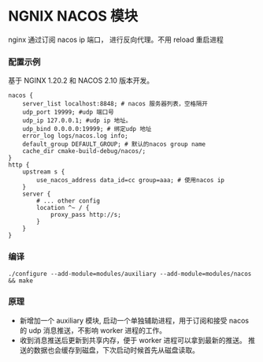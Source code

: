 
# NGNIX NACOS 模块
nginx 通过订阅 nacos  ip 端口， 进行反向代理。不用 reload 重启进程

### 配置示例
基于 NGINX 1.20.2 和 NACOS 2.10 版本开发。

```
nacos {
    server_list localhost:8848; # nacos 服务器列表，空格隔开
    udp_port 19999; #udp 端口号
    udp_ip 127.0.0.1; #udp ip 地址。
    udp_bind 0.0.0.0:19999; # 绑定udp 地址
    error_log logs/nacos.log info;
    default_group DEFAULT_GROUP; # 默认的nacos group name
    cache_dir cmake-build-debug/nacos/;
}
http {
    upstream s {
        use_nacos_address data_id=cc group=aaa; # 使用nacos ip
    }
    server {
        # ... other config
        location ^~ / {
            proxy_pass http://s;
        }
    }
}
```

### 编译
```./configure --add-module=modules/auxiliary --add-module=modules/nacos && make ```

### 原理
 - 新增加一个 auxiliary 模块, 启动一个单独辅助进程，用于订阅和接受 nacos 的 udp 消息推送，不影响 worker 进程的工作。
 - 收到消息推送后更新到共享内存，便于 worker 进程可以拿到最新的推送。 推送的数据也会缓存到磁盘，下次启动时候首先从磁盘读取。

